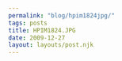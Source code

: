 ```yaml
---
permalink: "blog/hpim1824jpg/"
tags: posts
title: HPIM1824.JPG
date: 2009-12-27
layout: layouts/post.njk
---
```


